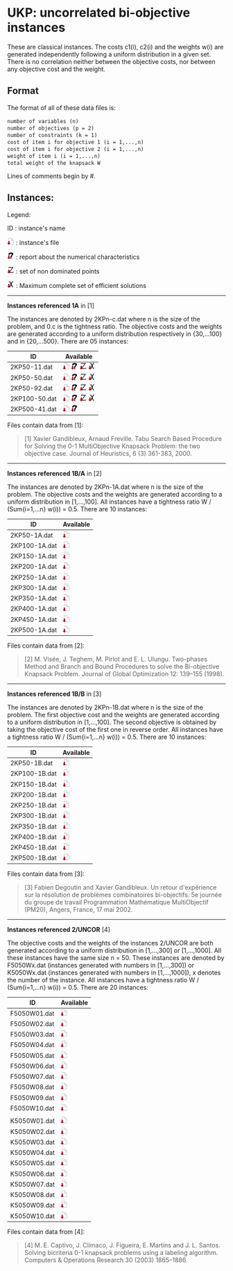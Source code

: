 # UKP: uncorrelated bi-objective instances 
These are classical instances. 
The costs c1(i), c2(i) and the weights w(i) are generated independently following a uniform distribution in a given set. 
There is no correlation neither between the objective costs, nor between any objective cost and the weight.

## Format
The format of all of these data files is:

    number of variables (n)
    number of objectives (p = 2)
    number of constraints (k = 1)
    cost of item i for objective 1 (i = 1,...,n)
    cost of item i for objective 2 (i = 1,...,n)
    weight of item i (i = 1,...,n)
    total weight of the knapsack W

Lines of comments begin by #.



## Instances:
 
Legend:

ID : instance's name

[![instance file](./img/icon/dl-instance.png "instance file")](instances/) : instance's file 

[![INFO file](./img/icon/dl-info.png "INFO file")](analyze/) : report about the numerical characteristics

[![Y_N file](./img/icon/dl-z.png "Y_N file")](Y/) : set of non dominated points

[![X_E_M file](./img/icon/dl-x.png "X_E_M file")](X/) : Maximum complete set of efficient solutions


***


**Instances referenced 1A** in [1]

The instances are denoted by 2KPn-c.dat where n is the size of the problem, and 0.c is the tightness ratio. 
The objective costs and the weights are generated according to a uniform distribution respectively in {30,...100} and in {20,...500}. 
There are 05 instances:

| ID            | Available | 
| ------------- | --------- |
| 2KP50-11.dat  | [![instance file](./img/icon/dl-instance.png "instance file")](instances/1A) [![INFO file](./img/icon/dl-info.png "INFO file")](analyze/)   [![Y_N file](./img/icon/dl-z.png "Y_N file")](Y/)  [![X_E_M file](./img/icon/dl-x.png "X_E_M file")](X/) |
| 2KP50-50.dat  | [![instance file](./img/icon/dl-instance.png "instance file")](instances/1A) [![INFO file](./img/icon/dl-info.png "INFO file")](analyze/)   [![Y_N file](./img/icon/dl-z.png "Y_N file")](Y/)  [![X_E_M file](./img/icon/dl-x.png "X_E_M file")](X/) |
| 2KP50-92.dat  | [![instance file](./img/icon/dl-instance.png "instance file")](instances/1A) [![INFO file](./img/icon/dl-info.png "INFO file")](analyze/)   [![Y_N file](./img/icon/dl-z.png "Y_N file")](Y/)  [![X_E_M file](./img/icon/dl-x.png "X_E_M file")](X/) |
| 2KP100-50.dat | [![instance file](./img/icon/dl-instance.png "instance file")](instances/1A) [![INFO file](./img/icon/dl-info.png "INFO file")](analyze/)   [![Y_N file](./img/icon/dl-z.png "Y_N file")](Y/)  [![X_E_M file](./img/icon/dl-x.png "X_E_M file")](X/) |   
| 2KP500-41.dat | [![instance file](./img/icon/dl-instance.png "instance file")](instances/1A) [![INFO file](./img/icon/dl-info.png "INFO file")](analyze/)  |

Files contain data from [1]:

> [1] Xavier Gandibleux, Arnaud Freville. Tabu Search Based Procedure for Solving the 0-1 MultiObjective Knapsack Problem: the two objective case. Journal of Heuristics, 6 (3) 361-383, 2000.


***


**Instances referenced 1B/A** in [2]

The instances are denoted by 2KPn-1A.dat where n is the size of the problem. 
The objective costs and the weights are generated according to a uniform distribution in [1,...,100]. 
All instances have a tightness ratio W / (Sum{i=1,...n} w(i)) = 0.5.
There are 10 instances:

| ID            | Available | 
| ------------- | --------- |
| 2KP50-1A.dat  | [![instance file](./img/icon/dl-instance.png "instance file")](instances/1B-A) |
| 2KP100-1A.dat | [![instance file](./img/icon/dl-instance.png "instance file")](instances/1B-A) |
| 2KP150-1A.dat | [![instance file](./img/icon/dl-instance.png "instance file")](instances/1B-A) |
| 2KP200-1A.dat | [![instance file](./img/icon/dl-instance.png "instance file")](instances/1B-A) |
| 2KP250-1A.dat | [![instance file](./img/icon/dl-instance.png "instance file")](instances/1B-A) |
| 2KP300-1A.dat | [![instance file](./img/icon/dl-instance.png "instance file")](instances/1B-A) |
| 2KP350-1A.dat | [![instance file](./img/icon/dl-instance.png "instance file")](instances/1B-A) |
| 2KP400-1A.dat | [![instance file](./img/icon/dl-instance.png "instance file")](instances/1B-A) |
| 2KP450-1A.dat | [![instance file](./img/icon/dl-instance.png "instance file")](instances/1B-A) |
| 2KP500-1A.dat | [![instance file](./img/icon/dl-instance.png "instance file")](instances/1B-A) |

Files contain data from [2]:

> [2] M. Visée, J. Teghem, M. Pirlot and E. L. Ulungu. Two-phases Method and Branch and Bound Procedures to solve the Bi-objective Knapsack Problem. Journal of Global Optimization 12: 139–155 (1998).


***


**Instances referenced 1B/B** in [3]

The instances are denoted by 2KPn-1B.dat where n is the size of the problem. 
The first objective cost and the weights are generated according to a uniform distribution in [1,...,100]. 
The second objective is obtained by taking the objective cost of the first one in reverse order. 
All instances have a tightness ratio W / (Sum{i=1,...n} w(i)) = 0.5.
There are 10 instances:

| ID            | Available | 
| ------------- | --------- |
| 2KP50-1B.dat  | [![instance file](./img/icon/dl-instance.png "instance file")](instances/1B-B) |   
| 2KP100-1B.dat | [![instance file](./img/icon/dl-instance.png "instance file")](instances/1B-B) | 
| 2KP150-1B.dat | [![instance file](./img/icon/dl-instance.png "instance file")](instances/1B-B) | 
| 2KP200-1B.dat | [![instance file](./img/icon/dl-instance.png "instance file")](instances/1B-B) | 
| 2KP250-1B.dat | [![instance file](./img/icon/dl-instance.png "instance file")](instances/1B-B) | 
| 2KP300-1B.dat | [![instance file](./img/icon/dl-instance.png "instance file")](instances/1B-B) | 
| 2KP350-1B.dat | [![instance file](./img/icon/dl-instance.png "instance file")](instances/1B-B) | 
| 2KP400-1B.dat | [![instance file](./img/icon/dl-instance.png "instance file")](instances/1B-B) | 
| 2KP450-1B.dat | [![instance file](./img/icon/dl-instance.png "instance file")](instances/1B-B) | 
| 2KP500-1B.dat | [![instance file](./img/icon/dl-instance.png "instance file")](instances/1B-B) | 

Files contain data from [3]:

> [3] Fabien Degoutin and Xavier Gandibleux. Un retour d'expérience sur la résolution de problèmes combinatoires bi-objectifs. 5e journée du groupe de travail Programmation Mathématique MultiObjectif (PM20), Angers, France, 17 mai 2002.

    
***


**Instances referenced 2/UNCOR** [4]    

The objective costs and the weights of the instances 2/UNCOR are both generated according to a uniform distribution in [1,...,300] or [1,...,1000]. 
All these instances have the same size n = 50. 
These instances are denoted by F5050Wx.dat (instances generated with numbers in [1,...,300]) or K5050Wx.dat (instances generated with numbers in [1,...,1000]), x denotes the number of the instance. 
All instances have a tightness ratio W / (Sum{i=1,...n} w(i)) = 0.5.
There are 20 instances:

| ID            | Available | 
| ------------- | --------- |
| F5050W01.dat  | [![instance file](./img/icon/dl-instance.png "instance file")](instances/2-UNCOR) | 
| F5050W02.dat  | [![instance file](./img/icon/dl-instance.png "instance file")](instances/2-UNCOR) |
| F5050W03.dat  | [![instance file](./img/icon/dl-instance.png "instance file")](instances/2-UNCOR) |
| F5050W04.dat  | [![instance file](./img/icon/dl-instance.png "instance file")](instances/2-UNCOR) |
| F5050W05.dat  | [![instance file](./img/icon/dl-instance.png "instance file")](instances/2-UNCOR) |
| F5050W06.dat  | [![instance file](./img/icon/dl-instance.png "instance file")](instances/2-UNCOR) |
| F5050W07.dat  | [![instance file](./img/icon/dl-instance.png "instance file")](instances/2-UNCOR) |
| F5050W08.dat  | [![instance file](./img/icon/dl-instance.png "instance file")](instances/2-UNCOR) |
| F5050W09.dat  | [![instance file](./img/icon/dl-instance.png "instance file")](instances/2-UNCOR) |
| F5050W10.dat  | [![instance file](./img/icon/dl-instance.png "instance file")](instances/2-UNCOR) |
|               | 
| K5050W01.dat  | [![instance file](./img/icon/dl-instance.png "instance file")](instances/2-UNCOR) |
| K5050W02.dat  | [![instance file](./img/icon/dl-instance.png "instance file")](instances/2-UNCOR) |
| K5050W03.dat  | [![instance file](./img/icon/dl-instance.png "instance file")](instances/2-UNCOR) |
| K5050W04.dat  | [![instance file](./img/icon/dl-instance.png "instance file")](instances/2-UNCOR) |
| K5050W05.dat  | [![instance file](./img/icon/dl-instance.png "instance file")](instances/2-UNCOR) |
| K5050W06.dat  | [![instance file](./img/icon/dl-instance.png "instance file")](instances/2-UNCOR) |
| K5050W07.dat  | [![instance file](./img/icon/dl-instance.png "instance file")](instances/2-UNCOR) |
| K5050W08.dat  | [![instance file](./img/icon/dl-instance.png "instance file")](instances/2-UNCOR) |
| K5050W09.dat  | [![instance file](./img/icon/dl-instance.png "instance file")](instances/2-UNCOR) |
| K5050W10.dat  | [![instance file](./img/icon/dl-instance.png "instance file")](instances/2-UNCOR) |
    
Files contain data from [4]:

> [4] M. E. Captivo, J. Clímaco, J. Figueira, E. Martins and J. L. Santos. Solving bicriteria 0-1 knapsack problems using a labeling algorithm. Computers & Operations Research 30 (2003) 1865–1886.

